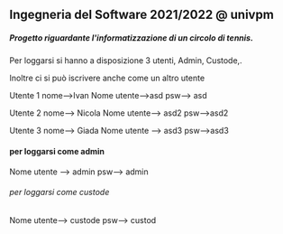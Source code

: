 ## **Ingegneria del Software 2021/2022 @ univpm**

##### *Progetto riguardante l'informatizzazione di un circolo di tennis.*

Per loggarsi si hanno a disposizione  3 utenti, Admin, Custode,.

Inoltre ci si può iscrivere anche come un altro utente 

Utente 1 nome-->Ivan Nome utente-->asd psw--> asd

Utente 2 nome--> Nicola Nome utente--> asd2 psw-->asd2

Utente 3 nome--> Giada Nome utente --> asd3 psw-->asd3

#### per loggarsi come admin

Nome utente --> admin psw--> admin

###### per loggarsi come custode 

Nome utente--> custode psw--> custod
